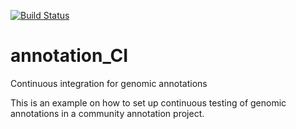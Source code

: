 [![Build Status](https://travis-ci.org/holmrenser/annotation_CI.svg?branch=master)](https://travis-ci.org/holmrenser/annotation_CI)

# annotation_CI
Continuous integration for genomic annotations

This is an example on how to set up continuous testing of genomic annotations in a community annotation project.
